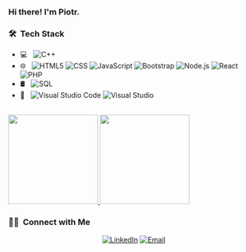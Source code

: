 ### Hi there! I'm Piotr.

<h3> 🛠 &nbsp;Tech Stack</h3>

- 💻 &nbsp;
  ![C++](https://img.shields.io/badge/-C++-333333?style=flat&logo=C%2B%2B&logoColor=00599C)
- 🌐 &nbsp;
  ![HTML5](https://img.shields.io/badge/-HTML5-333333?style=flat&logo=HTML5)
  ![CSS](https://img.shields.io/badge/-CSS-333333?style=flat&logo=CSS3&logoColor=1572B6)
  ![JavaScript](https://img.shields.io/badge/-JavaScript-333333?style=flat&logo=javascript)
  ![Bootstrap](https://img.shields.io/badge/-Bootstrap-333333?style=flat&logo=bootstrap&logoColor=563D7C)
  ![Node.js](https://img.shields.io/badge/-Node.js-333333?style=flat&logo=node.js)
  ![React](https://img.shields.io/badge/-React-333333?style=flat&logo=react)
  ![PHP](https://img.shields.io/badge/-PHP-333333?style=flat&logo=PHP)
- 🛢 &nbsp;
  ![SQL](https://img.shields.io/badge/-SQL-333333?style=flat&logo=sql)
- 🔧 &nbsp;
  ![Visual Studio Code](https://img.shields.io/badge/-Visual%20Studio%20Code-333333?style=flat&logo=visual-studio-code&logoColor=007ACC)
  ![Visual Studio](https://img.shields.io/badge/-Visual%20Studio-333333?style=flat&logo=eclipse-ide&logoColor=2C2255)

<br/>

<a href="https://github.com/PiCiU1221">
  <img height="180em" src="https://github-readme-stats.vercel.app/api?username=PiCiU1221&theme=react&show_icons=true" />
  <img height="180em" src="https://github-readme-stats.vercel.app/api/top-langs/?username=PiCiU1221&theme=react&layout=compact" />
</a>

<br/>

<h3> 🤝🏻 &nbsp;Connect with Me </h3>

<p align="center">
<a href="https://www.linkedin.com/in/piotr-pietrusewicz-0776b425b/"><img alt="LinkedIn" src="https://img.shields.io/badge/LinkedIn-Piotr%20Pietrusewicz-blue?style=flat-square&logo=linkedin"></a>
<a href="mailto:piotr_pietrusewicz@onet.pl"><img alt="Email" src="https://img.shields.io/badge/Email-piotr_pietrusewicz@onet.pl-blue?style=flat-square&logo=email"></a>
</p>
